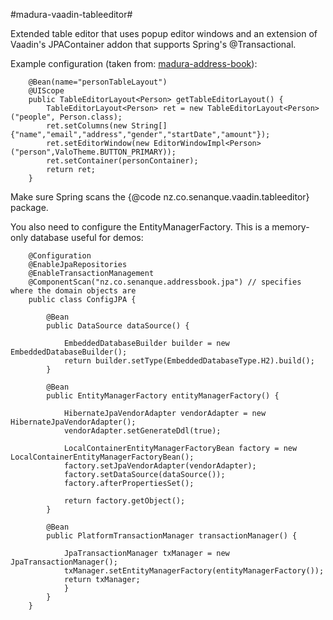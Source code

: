 #madura-vaadin-tableeditor#

Extended table editor that uses popup editor windows and an extension of Vaadin's JPAContainer addon that supports Spring's @Transactional.

Example configuration (taken from: [madura-address-book](../madura-address-book/README.md)):

```
	@Bean(name="personTableLayout")
	@UIScope
	public TableEditorLayout<Person> getTableEditorLayout() {
		TableEditorLayout<Person> ret = new TableEditorLayout<Person>("people", Person.class);
    	ret.setColumns(new String[]{"name","email","address","gender","startDate","amount"});
    	ret.setEditorWindow(new EditorWindowImpl<Person>("person",ValoTheme.BUTTON_PRIMARY));
    	ret.setContainer(personContainer);
    	return ret;
	}
```

Make sure Spring scans the {@code nz.co.senanque.vaadin.tableeditor} package. 

You also need to configure the EntityManagerFactory. This is a memory-only database useful for demos:

```
	@Configuration
	@EnableJpaRepositories
	@EnableTransactionManagement
	@ComponentScan("nz.co.senanque.addressbook.jpa") // specifies where the domain objects are
	public class ConfigJPA {
	
		@Bean
		public DataSource dataSource() {
		
			EmbeddedDatabaseBuilder builder = new EmbeddedDatabaseBuilder();
			return builder.setType(EmbeddedDatabaseType.H2).build();
		}
		
		@Bean
		public EntityManagerFactory entityManagerFactory() {
		
			HibernateJpaVendorAdapter vendorAdapter = new HibernateJpaVendorAdapter();
			vendorAdapter.setGenerateDdl(true);
			
			LocalContainerEntityManagerFactoryBean factory = new LocalContainerEntityManagerFactoryBean();
			factory.setJpaVendorAdapter(vendorAdapter);
			factory.setDataSource(dataSource());
			factory.afterPropertiesSet();
			
			return factory.getObject();
		}
		
		@Bean
		public PlatformTransactionManager transactionManager() {
		
			JpaTransactionManager txManager = new JpaTransactionManager();
			txManager.setEntityManagerFactory(entityManagerFactory());
			return txManager;
			}
		}
	}
```
